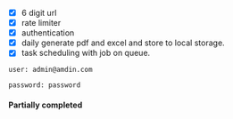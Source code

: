 - [X] 6 digit url
- [X] rate limiter
- [X] authentication
- [X] daily generate pdf and excel and store to local storage.
- [X] task scheduling with job on queue.

```
user: admin@amdin.com
```
```
password: password
```

#### Partially completed
